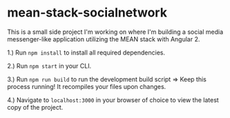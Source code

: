 # mean-stack-socialnetwork

This is a small side project I'm working on where I'm building a social media messenger-like application utilizing the MEAN stack with Angular 2. 

1.) Run `npm install` to install all required dependencies.

2.) Run `npm start` in your CLI. 

3.) Run `npm run build` to run the development build script => Keep this process running! It recompiles your files upon changes.

4.) Navigate to `localhost:3000` in your browser of choice to view the latest copy of the project.
